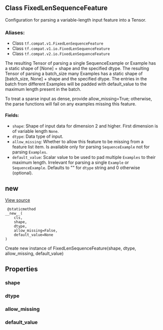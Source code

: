 ## Class FixedLenSequenceFeature

Configuration for parsing a variable-length input feature into a Tensor.
### Aliases:
- Class `tf.compat.v1.FixedLenSequenceFeature`
- Class `tf.compat.v1.io.FixedLenSequenceFeature`
- Class `tf.compat.v2.io.FixedLenSequenceFeature`

The resulting Tensor of parsing a single SequenceExample or Example has a static shape of [None] + shape and the specified dtype. The resulting Tensor of parsing a batch_size many Examples has a static shape of [batch_size, None] + shape and the specified dtype. The entries in the batch from different Examples will be padded with default_value to the maximum length present in the batch.

To treat a sparse input as dense, provide allow_missing=True; otherwise, the parse functions will fail on any examples missing this feature.
#### Fields:
- `shape`: Shape of input data for dimension 2 and higher. First dimension is of variable length `None`.
- `dtype`: Data type of input.
- `allow_missing`: Whether to allow this feature to be missing from a feature list item. Is available only for parsing `SequenceExample` not for parsing `Examples`.
- `default_value`: Scalar value to be used to pad multiple `Examples` to their maximum length. Irrelevant for parsing a single `Example` or `SequenceExample`. Defaults to "" for `dtype` string and 0 otherwise (optional).
## __new__
[View source](https://github.com/tensorflow/tensorflow/blob/r2.0/tensorflow/python/ops/parsing_ops.py#L185-L187)


```
 @staticmethod
__new__(
    cls,
    shape,
    dtype,
    allow_missing=False,
    default_value=None
)
```

Create new instance of FixedLenSequenceFeature(shape, dtype, allow_missing, default_value)
## Properties
### shape
### dtype
### allow_missing
### default_value
